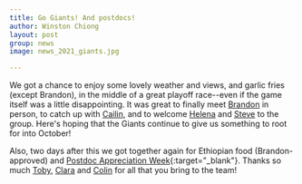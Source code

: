 ```yaml
---
title: Go Giants! And postdocs!
author: Winston Chiong
layout: post
group: news
image: news_2021_giants.jpg

---
```


We got a chance to enjoy some lovely weather and views, and garlic fries 
(except Brandon), in the middle of a great playoff race--even if the game itself 
was a little disappointing. It was great to finally meet 
[Brandon](/team/index.html#Brandon-Leggins) in person, to catch up with 
[Cailin](/team/index.html#Cailin-Lechner), and to welcome 
[Helena](/team/index.html#Helena-Mezgova) and 
[Steve](/team/index.html#Steve-Lenio) to the group. Here's hoping that the 
Giants continue to give us something to root for into October!

Also, two days after this we got together again for Ethiopian food 
(Brandon-approved) and 
[Postdoc Appreciation Week](https://postdocs.ucsf.edu/npaw){:target="\_blank"}. 
Thanks so much 
[Toby](/team/index.html#Tobias-Haeusermann), 
[Clara](/team/index.html#Clara-Sanches) and 
[Colin](/team/index.html#Colin-Hoy) for all that you bring to the team!